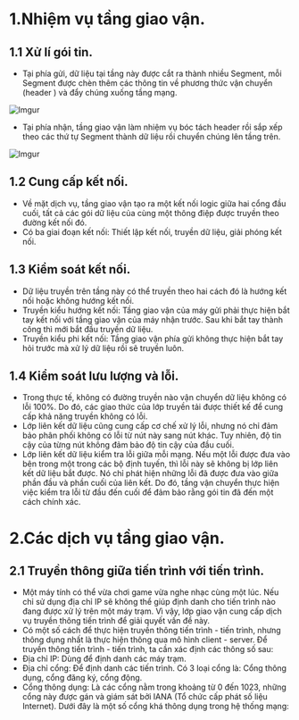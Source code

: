 # 1.Nhiệm vụ tầng giao vận.
## 1.1 Xử lí gói tin.
* Tại phía gửi, dữ liệu tại tầng này được cắt ra thành nhiều Segment, mỗi Segment được chèn thêm các thông tin về phương thức vận chuyển (header ) và đẩy chúng xuống tầng mạng.
 
![Imgur](https://i.imgur.com/Ov87cwi.png)

* Tại phía nhận, tầng giao vận làm nhiệm vụ bóc tách header rồi sắp xếp theo các thứ tự Segment thành dữ liệu rồi chuyển chúng lên tầng trên.

![Imgur](https://i.imgur.com/KFhZo12.png)

## 1.2 Cung cấp kết nối.
* Về mặt dịch vụ, tầng giao vận tạo ra một kết nối logic giữa hai cổng đầu cuối, tất cả các gói dữ liệu của cùng một thông điệp được truyền theo đường kết nối đó.
* Có ba giai đoạn kết nối: Thiết lập kết nối, truyền dữ liệu, giải phóng kết nối.

## 1.3 Kiểm soát kết nối.
* Dữ liệu truyền trên tầng này có thể truyền theo hai cách đó là hướng kết nối hoặc không hướng kết nối.
 * Truyền kiểu hướng kết nối: Tầng giao vận của máy gửi phải thực hiện bắt tay kết nối với tầng giao vận của máy nhận trước. Sau khi bắt tay thành công thì mới bắt đầu truyền dữ liệu.
 * Truyền kiểu phi kết nối: Tầng giao vận phía gửi không thực hiện bắt tay hỏi trước mà xử lý dữ liệu rồi sẽ truyền luôn.

## 1.4 Kiểm soát lưu lượng và lỗi.
* Trong thực tế, không có đường truyền nào vận chuyển dữ liệu không có lỗi 100%. Do đó, các giao thức của lớp truyền tải được thiết kế để cung cấp khả năng truyền không có lỗi.
*	Lớp liên kết dữ liệu cũng cung cấp cơ chế xử lý lỗi, nhưng nó chỉ đảm bảo phân phối không có lỗi từ nút này sang nút khác. Tuy nhiên, độ tin cậy của từng nút không đảm bảo độ tin cậy của đầu cuối.
*	Lớp liên kết dữ liệu kiểm tra lỗi giữa mỗi mạng. Nếu một lỗi được đưa vào bên trong một trong các bộ định tuyến, thì lỗi này sẽ không bị lớp liên kết dữ liệu bắt được. Nó chỉ phát hiện những lỗi đã được đưa vào giữa phần đầu và phần cuối của liên kết. Do đó, tầng vận chuyển thực hiện việc kiểm tra lỗi từ đầu đến cuối để đảm bảo rằng gói tin đã đến một cách chính xác.

# 2.Các dịch vụ tầng giao vận.
## 2.1 Truyền thông giữa tiến trình với tiến trình.
* Một máy tính có thể vừa chơi game vừa nghe nhạc cùng một lúc. Nếu chỉ sử dụng địa chỉ IP sẽ không thể giúp định danh cho tiến trình nào đang được xử lý trên một máy trạm. Vì vậy, lớp giao vận cung cấp dịch vụ truyền thông tiến trình để giải quyết vấn đề này.
*	Có một số cách để thực hiện truyền thông tiến trình - tiến trình, nhưng thông dụng nhất là thực hiện thông qua mô hình client - server. Để truyền thông tiến trình - tiến trình, ta cần xác định các thông số sau:
 * Địa chỉ IP: Dùng để định danh các máy trạm.
 * Địa chỉ cổng: Để định danh các tiến trình. Có 3 loại cổng là: Cổng thông dụng, cổng đăng ký, cổng động.
* Cổng thông dụng: Là các cổng nằm trong khoảng từ 0 đến 1023, những cổng này được gán và giám sát bởi IANA (Tổ chức cấp phát số liệu Internet). Dưới đây là một số cổng khá thông dụng trong hệ thống mạng:







